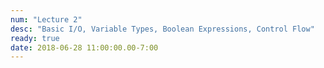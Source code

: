 ```yaml
---
num: "Lecture 2"
desc: "Basic I/O, Variable Types, Boolean Expressions, Control Flow"
ready: true
date: 2018-06-28 11:00:00.00-7:00
---
```

